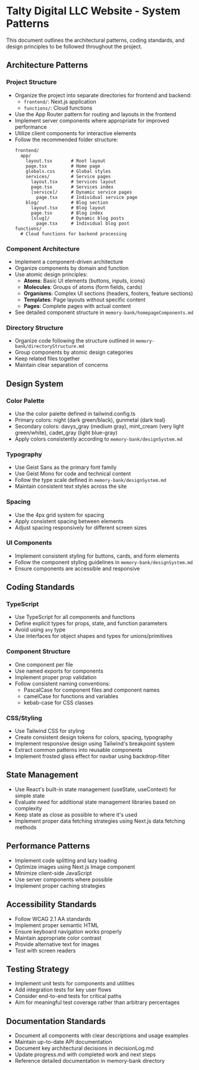 # Talty Digital LLC Website - System Patterns

This document outlines the architectural patterns, coding standards, and design principles to be followed throughout the project.

## Architecture Patterns

### Project Structure
- Organize the project into separate directories for frontend and backend:
  - `frontend/`: Next.js application
  - `functions/`: Cloud functions
- Use the App Router pattern for routing and layouts in the frontend
- Implement server components where appropriate for improved performance
- Utilize client components for interactive elements
- Follow the recommended folder structure:
  ```
  frontend/
    app/
      layout.tsx       # Root layout
      page.tsx         # Home page
      globals.css      # Global styles
      services/        # Service pages
        layout.tsx     # Services layout
        page.tsx       # Services index
        [service]/     # Dynamic service pages
          page.tsx     # Individual service page
      blog/            # Blog section
        layout.tsx     # Blog layout
        page.tsx       # Blog index
        [slug]/        # Dynamic blog posts
          page.tsx     # Individual blog post
  functions/
    # Cloud functions for backend processing
  ```

### Component Architecture
- Implement a component-driven architecture
- Organize components by domain and function
- Use atomic design principles:
  - **Atoms**: Basic UI elements (buttons, inputs, icons)
  - **Molecules**: Groups of atoms (form fields, cards)
  - **Organisms**: Complex UI sections (headers, footers, feature sections)
  - **Templates**: Page layouts without specific content
  - **Pages**: Complete pages with actual content
- See detailed component structure in `memory-bank/homepageComponents.md`

### Directory Structure
- Organize code following the structure outlined in `memory-bank/directoryStructure.md`
- Group components by atomic design categories
- Keep related files together
- Maintain clear separation of concerns

## Design System

### Color Palette
- Use the color palette defined in tailwind.config.ts
- Primary colors: night (dark green/black), gunmetal (dark teal)
- Secondary colors: davys_gray (medium gray), mint_cream (very light green/white), cadet_gray (light blue-gray)
- Apply colors consistently according to `memory-bank/designSystem.md`

### Typography
- Use Geist Sans as the primary font family
- Use Geist Mono for code and technical content
- Follow the type scale defined in `memory-bank/designSystem.md`
- Maintain consistent text styles across the site

### Spacing
- Use the 4px grid system for spacing
- Apply consistent spacing between elements
- Adjust spacing responsively for different screen sizes

### UI Components
- Implement consistent styling for buttons, cards, and form elements
- Follow the component styling guidelines in `memory-bank/designSystem.md`
- Ensure components are accessible and responsive

## Coding Standards

### TypeScript
- Use TypeScript for all components and functions
- Define explicit types for props, state, and function parameters
- Avoid using `any` type
- Use interfaces for object shapes and types for unions/primitives

### Component Structure
- One component per file
- Use named exports for components
- Implement proper prop validation
- Follow consistent naming conventions:
  - PascalCase for component files and component names
  - camelCase for functions and variables
  - kebab-case for CSS classes

### CSS/Styling
- Use Tailwind CSS for styling
- Create consistent design tokens for colors, spacing, typography
- Implement responsive design using Tailwind's breakpoint system
- Extract common patterns into reusable components
- Implement frosted glass effect for navbar using backdrop-filter

## State Management
- Use React's built-in state management (useState, useContext) for simple state
- Evaluate need for additional state management libraries based on complexity
- Keep state as close as possible to where it's used
- Implement proper data fetching strategies using Next.js data fetching methods

## Performance Patterns
- Implement code splitting and lazy loading
- Optimize images using Next.js Image component
- Minimize client-side JavaScript
- Use server components where possible
- Implement proper caching strategies

## Accessibility Standards
- Follow WCAG 2.1 AA standards
- Implement proper semantic HTML
- Ensure keyboard navigation works properly
- Maintain appropriate color contrast
- Provide alternative text for images
- Test with screen readers

## Testing Strategy
- Implement unit tests for components and utilities
- Add integration tests for key user flows
- Consider end-to-end tests for critical paths
- Aim for meaningful test coverage rather than arbitrary percentages

## Documentation Standards
- Document all components with clear descriptions and usage examples
- Maintain up-to-date API documentation
- Document key architectural decisions in decisionLog.md
- Update progress.md with completed work and next steps
- Reference detailed documentation in memory-bank directory